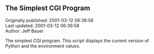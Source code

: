 ## The Simplest CGI Program  
Originally published: 2001-03-12 06:36:58  
Last updated: 2001-03-12 06:36:58  
Author: Jeff Bauer  
  
The simplest CGI program. This script displays the
current version of Python and the environment values.